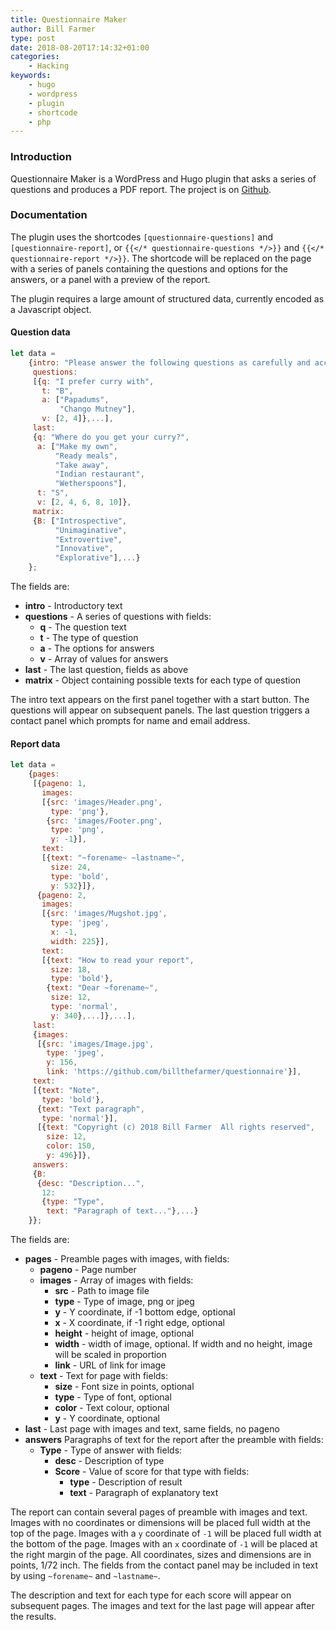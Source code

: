 ```yaml
---
title: Questionnaire Maker
author: Bill Farmer
type: post
date: 2018-08-20T17:14:32+01:00
categories:
    - Hacking
keywords:
    - hugo
    - wordpress
    - plugin
    - shortcode
    - php
---
```


### Introduction

Questionnaire Maker is a WordPress and Hugo plugin that asks a series
of questions and produces a PDF report. The project is on [Github][1].

### Documentation

The plugin uses the shortcodes `[questionnaire-questions]` and
`[questionnaire-report]`, or `{{</* questionnaire-questions */>}}` and
`{{</* questionnaire-report */>}}`. The shortcode will be replaced on the
page with a series of panels containing the questions and options for
the answers, or a panel with a preview of the report.

The plugin requires a large amount of structured data, currently
encoded as a Javascript object.

#### Question data
```javascript
let data =
    {intro: "Please answer the following questions as carefully and accurately as you can",
     questions:
     [{q: "I prefer curry with",
       t: "B",
       a: ["Papadums",
           "Chango Mutney"],
       v: [2, 4]},...],
     last:
     {q: "Where do you get your curry?",
      a: ["Make my own",
          "Ready meals",
          "Take away",
          "Indian restaurant",
          "Wetherspoons"],
      t: "S",
      v: [2, 4, 6, 8, 10]},
     matrix:
     {B: ["Introspective",
          "Unimaginative",
          "Extrovertive",
          "Innovative",
          "Explorative"],...}
    };
```

The fields are:

 * **intro** - Introductory text
 * **questions** - A series of questions with fields:
   * **q** - The question text
   * **t** - The type of question
   * **a** - The options for answers
   * **v** - Array of values for answers
 * **last** - The last question, fields as above
 * **matrix** - Object containing possible texts for each type of question

The intro text appears on the first panel together with a start
button. The questions will appear on subsequent panels. The last
question triggers a contact panel which prompts for name and email
address.

#### Report data
```javascript
let data =
    {pages:
     [{pageno: 1,
       images:
       [{src: 'images/Header.png',
         type: 'png'},
        {src: 'images/Footer.png',
         type: 'png',
         y: -1}],
       text:
       [{text: "~forename~ ~lastname~",
         size: 24,
         type: 'bold',
         y: 532}]},
      {pageno: 2,
       images:
       [{src: 'images/Mugshot.jpg',
         type: 'jpeg',
         x: -1,
         width: 225}],
       text:
       [{text: "How to read your report",
         size: 18,
         type: 'bold'},
        {text: "Dear ~forename~",
         size: 12,
         type: 'normal',
         y: 340},...]},...],
     last:
     {images:
      [{src: 'images/Image.jpg',
        type: 'jpeg',
        y: 156,
        link: 'https://github.com/billthefarmer/questionnaire'}],
     text:
     [{text: "Note",
       type: 'bold'},
      {text: "Text paragraph",
       type: 'normal'}],
      [{text: "Copyright (c) 2018 Bill Farmer  All rights reserved",
        size: 12,
        color: 150,
        y: 496}]},
     answers:
     {B:
      {desc: "Description...",
       12:
       {type: "Type",
        text: "Paragraph of text..."},...}
    }};
```

The fields are:

 * **pages** - Preamble pages with images, with fields:
   * **pageno** - Page number
   * **images** - Array of images with fields:
     * **src** - Path to image file
     * **type** - Type of image, png or jpeg
     * **y** - Y coordinate, if -1 bottom edge, optional
     * **x** - X coordinate, if -1 right edge, optional
     * **height** - height of image, optional
     * **width** - width of image, optional. If width and no height,
       image will be scaled in proportion
     * **link** - URL of link for image
   * **text** - Text for page with fields:
     * **size** - Font size in points, optional
     * **type** - Type of font, optional
     * **color** - Text colour, optional
     * **y** - Y coordinate, optional
 * **last** - Last page with images and text, same fields, no pageno
 * **answers** Paragraphs of text for the report after the preamble
   with fields:
   * **Type** - Type of answer with fields:
     * **desc** - Description of type
     * **Score** - Value of score for that type with fields:
       * **type** - Description of result
       * **text** - Paragraph of explanatory text
 
The report can contain several pages of preamble with images and
text. Images with no coordinates or dimensions will be placed full
width at the top of the page. Images with a `y` coordinate of `-1`
will be placed full width at the bottom of the page. Images with an
`x` coordinate of `-1` will be placed at the right margin of the
page. All coordinates, sizes and dimensions are in points, 1/72
inch. The fields from the contact panel may be included in text by
using `~forename~` and `~lastname~`.

The description and text for each type for each score will appear on
subsequent pages. The images and text for the last page will appear
after the results.

 [1]: https://github.com/billthefarmer/questionnaire
